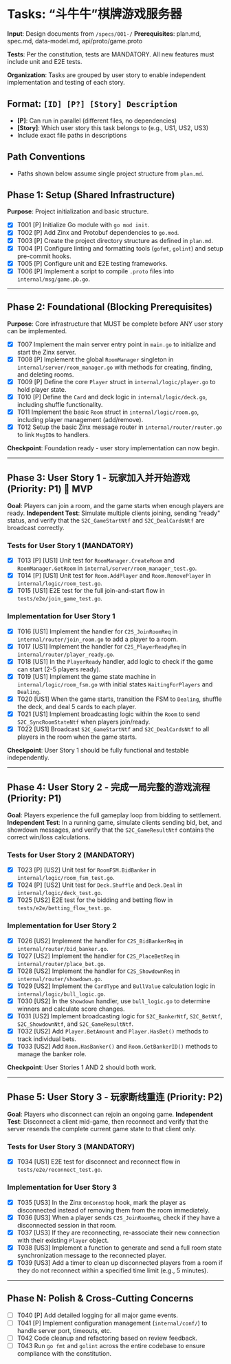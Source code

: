 # Tasks: “斗牛牛”棋牌游戏服务器

**Input**: Design documents from `/specs/001-/`
**Prerequisites**: plan.md, spec.md, data-model.md, api/proto/game.proto

**Tests**: Per the constitution, tests are MANDATORY. All new features must include unit and E2E tests.

**Organization**: Tasks are grouped by user story to enable independent implementation and testing of each story.

## Format: `[ID] [P?] [Story] Description`
- **[P]**: Can run in parallel (different files, no dependencies)
- **[Story]**: Which user story this task belongs to (e.g., US1, US2, US3)
- Include exact file paths in descriptions

## Path Conventions
- Paths shown below assume single project structure from `plan.md`.

## Phase 1: Setup (Shared Infrastructure)

**Purpose**: Project initialization and basic structure.

- [x] T001 [P] Initialize Go module with `go mod init`.
- [x] T002 [P] Add Zinx and Protobuf dependencies to `go.mod`.
- [x] T003 [P] Create the project directory structure as defined in `plan.md`.
- [x] T004 [P] Configure linting and formatting tools (`gofmt`, `golint`) and setup pre-commit hooks.
- [x] T005 [P] Configure unit and E2E testing frameworks.
- [x] T006 [P] Implement a script to compile `.proto` files into `internal/msg/game.pb.go`.

---

## Phase 2: Foundational (Blocking Prerequisites)

**Purpose**: Core infrastructure that MUST be complete before ANY user story can be implemented.

- [x] T007 Implement the main server entry point in `main.go` to initialize and start the Zinx server.
- [x] T008 [P] Implement the global `RoomManager` singleton in `internal/server/room_manager.go` with methods for creating, finding, and deleting rooms.
- [x] T009 [P] Define the core `Player` struct in `internal/logic/player.go` to hold player state.
- [x] T010 [P] Define the `Card` and deck logic in `internal/logic/deck.go`, including shuffle functionality.
- [x] T011 Implement the basic `Room` struct in `internal/logic/room.go`, including player management (add/remove).
- [x] T012 Setup the basic Zinx message router in `internal/router/router.go` to link `MsgID`s to handlers.

**Checkpoint**: Foundation ready - user story implementation can now begin.

---

## Phase 3: User Story 1 - 玩家加入并开始游戏 (Priority: P1) 🎯 MVP

**Goal**: Players can join a room, and the game starts when enough players are ready.
**Independent Test**: Simulate multiple clients joining, sending "ready" status, and verify that the `S2C_GameStartNtf` and `S2C_DealCardsNtf` are broadcast correctly.

### Tests for User Story 1 (MANDATORY)

- [x] T013 [P] [US1] Unit test for `RoomManager.CreateRoom` and `RoomManager.GetRoom` in `internal/server/room_manager_test.go`.
- [x] T014 [P] [US1] Unit test for `Room.AddPlayer` and `Room.RemovePlayer` in `internal/logic/room_test.go`.
- [x] T015 [US1] E2E test for the full join-and-start flow in `tests/e2e/join_game_test.go`.

### Implementation for User Story 1

- [x] T016 [US1] Implement the handler for `C2S_JoinRoomReq` in `internal/router/join_room.go` to add a player to a room.
- [x] T017 [US1] Implement the handler for `C2S_PlayerReadyReq` in `internal/router/player_ready.go`.
- [x] T018 [US1] In the `PlayerReady` handler, add logic to check if the game can start (2-5 players ready).
- [x] T019 [US1] Implement the game state machine in `internal/logic/room_fsm.go` with initial states `WaitingForPlayers` and `Dealing`.
- [x] T020 [US1] When the game starts, transition the FSM to `Dealing`, shuffle the deck, and deal 5 cards to each player.
- [x] T021 [US1] Implement broadcasting logic within the `Room` to send `S2C_SyncRoomStateNtf` when players join/ready.
- [x] T022 [US1] Broadcast `S2C_GameStartNtf` and `S2C_DealCardsNtf` to all players in the room when the game starts.

**Checkpoint**: User Story 1 should be fully functional and testable independently.

---

## Phase 4: User Story 2 - 完成一局完整的游戏流程 (Priority: P1)

**Goal**: Players experience the full gameplay loop from bidding to settlement.
**Independent Test**: In a running game, simulate clients sending bid, bet, and showdown messages, and verify that the `S2C_GameResultNtf` contains the correct win/loss calculations.

### Tests for User Story 2 (MANDATORY)

- [x] T023 [P] [US2] Unit test for `RoomFSM.BidBanker` in `internal/logic/room_fsm_test.go`.
- [x] T024 [P] [US2] Unit test for `Deck.Shuffle` and `Deck.Deal` in `internal/logic/deck_test.go`.
- [x] T025 [US2] E2E test for the bidding and betting flow in `tests/e2e/betting_flow_test.go`.

### Implementation for User Story 2

- [x] T026 [US2] Implement the handler for `C2S_BidBankerReq` in `internal/router/bid_banker.go`.
- [x] T027 [US2] Implement the handler for `C2S_PlaceBetReq` in `internal/router/place_bet.go`.
- [x] T028 [US2] Implement the handler for `C2S_ShowdownReq` in `internal/router/showdown.go`.
- [x] T029 [US2] Implement the `CardType` and `BullValue` calculation logic in `internal/logic/bull_logic.go`.
- [x] T030 [US2] In the `Showdown` handler, use `bull_logic.go` to determine winners and calculate score changes.
- [x] T031 [US2] Implement broadcasting logic for `S2C_BankerNtf`, `S2C_BetNtf`, `S2C_ShowdownNtf`, and `S2C_GameResultNtf`.
- [x] T032 [US2] Add `Player.BetAmount` and `Player.HasBet()` methods to track individual bets.
- [x] T033 [US2] Add `Room.HasBanker()` and `Room.GetBankerID()` methods to manage the banker role.

**Checkpoint**: User Stories 1 AND 2 should both work.

---

## Phase 5: User Story 3 - 玩家断线重连 (Priority: P2)

**Goal**: Players who disconnect can rejoin an ongoing game.
**Independent Test**: Disconnect a client mid-game, then reconnect and verify that the server resends the complete current game state to that client only.

### Tests for User Story 3 (MANDATORY)

- [x] T034 [US1] E2E test for disconnect and reconnect flow in `tests/e2e/reconnect_test.go`.

### Implementation for User Story 3

- [x] T035 [US3] In the Zinx `OnConnStop` hook, mark the player as disconnected instead of removing them from the room immediately.
- [x] T036 [US3] When a player sends `C2S_JoinRoomReq`, check if they have a disconnected session in that room.
- [x] T037 [US3] If they are reconnecting, re-associate their new connection with their existing `Player` object.
- [x] T038 [US3] Implement a function to generate and send a full room state synchronization message to the reconnected player.
- [x] T039 [US3] Add a timer to clean up disconnected players from a room if they do not reconnect within a specified time limit (e.g., 5 minutes).

---

## Phase N: Polish & Cross-Cutting Concerns

- [ ] T040 [P] Add detailed logging for all major game events.
- [ ] T041 [P] Implement configuration management (`internal/conf/`) to handle server port, timeouts, etc.
- [ ] T042 Code cleanup and refactoring based on review feedback.
- [ ] T043 Run `go fmt` and `golint` across the entire codebase to ensure compliance with the constitution.